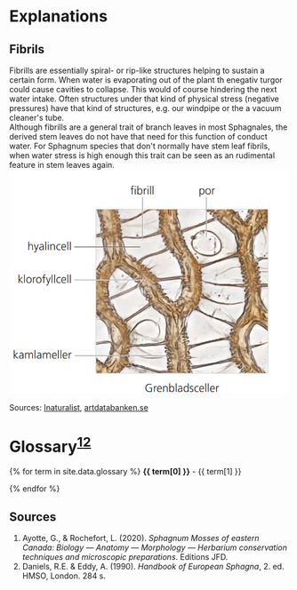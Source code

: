 # Explanations
## Fibrils
Fibrills are essentially spiral- or rip-like structures helping to sustain a certain form. When water is evaporating out of the plant th enegativ turgor could cause cavities to collapse. This would of course hindering the next water intake. Often structures under that kind of physical stress (negative pressures) have that kind of structures, e.g. our windpipe or the a vacuum cleaner's tube.  
Although fibrills are a general trait of branch leaves in most Sphagnales, the derived stem leaves do not have that need for this function of conduct water. For Sphagnum species that don't normally have stem leaf fibrils, when water stress is high enough this trait can be seen as an rudimental feature in stem leaves again.
![fibril in branch leaf (same logic follows with stem leaves)](branch-leaf-explanation.png)

Sources: [Inaturalist](https://www.inaturalist.org/observations/287369385), [artdatabanken.se](https://assets.artdatabanken.se/pdf/45380_1004718.pdf)

# Glossary<sup><a href="#ayotte2020">1</a></sup><sup><a href="#daniels1990">2</a></sup>

{% for term in site.data.glossary %}
**{{ term[0] }}** - {{ term[1] }}

{% endfor %}

## Sources

<ol>
  <li id="ayotte2020">Ayotte, G., & Rochefort, L. (2020). <em>Sphagnum Mosses of eastern Canada: Biology — Anatomy — Morphology — Herbarium conservation techniques and microscopic preparations</em>. Editions JFD.</li>
  <li id="daniels1990">Daniels, R.E. & Eddy, A. (1990). <em>Handbook of European Sphagna</em>, 2. ed. HMSO, London. 284 s.</li>
</ol>

